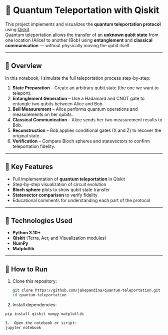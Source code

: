 # 🧠 Quantum Teleportation with Qiskit

This project implements and visualizes the **quantum teleportation protocol** using [Qiskit](https://qiskit.org/).  
Quantum teleportation allows the transfer of an **unknown qubit state** from one location (Alice) to another (Bob) using **entanglement** and **classical communication** — without physically moving the qubit itself.

---

## 🚀 Overview

In this notebook, I simulate the full teleportation process step-by-step:

1. **State Preparation** – Create an arbitrary qubit state (the one we want to teleport).  
2. **Entanglement Generation** – Use a Hadamard and CNOT gate to entangle two qubits between Alice and Bob.  
3. **Bell Measurement** – Alice performs quantum operations and measurements on her qubits.  
4. **Classical Communication** – Alice sends her two measurement results to Bob.  
5. **Reconstruction** – Bob applies conditional gates (X and Z) to recover the original state.  
6. **Verification** – Compare Bloch spheres and statevectors to confirm teleportation fidelity.

---

## 🧩 Key Features

- Full implementation of **quantum teleportation** in Qiskit  
- Step-by-step visualization of circuit evolution  
- **Bloch sphere** plots to show qubit state transfer  
- **Statevector comparison** to verify fidelity  
- Educational comments for understanding each part of the protocol  

---

## 🧪 Technologies Used

- **Python 3.10+**  
- **Qiskit** (Terra, Aer, and Visualization modules)  
- **NumPy**  
- **Matplotlib**

---

## 📘 How to Run

1. Clone this repository:
   ```bash
   git clone https://github.com/jakepandina/quantum-teleportation.git
   cd quantum-teleportation

2.	Install dependencies:
   ```bash
   pip install qiskit numpy matplotlib

3.	Open the notebook or script:
   jupyter notebook
